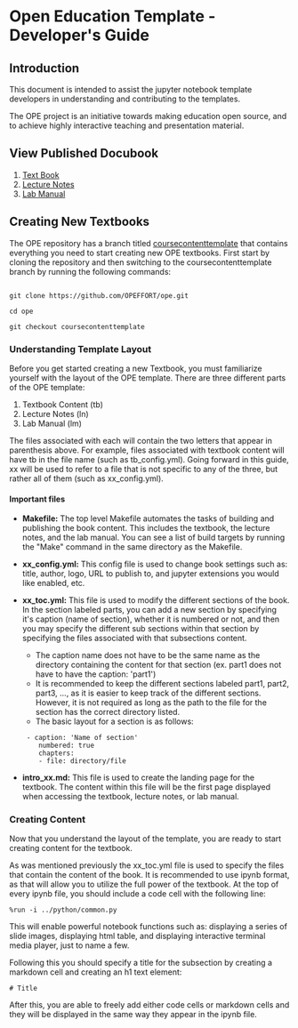 # Open Education Template - Developer's Guide

## Introduction

This document is intended to assist the jupyter notebook template developers in understanding and contributing to the templates.  <br>

The OPE project is an initiative towards making education open source, and to achieve highly interactive teaching and presentation material. 

## View Published Docubook

1. [Text Book](https://isaiahstapleton.github.io/ope-docubook/textbook/intro_tb.html)
2. [Lecture Notes](https://isaiahstapleton.github.io/ope-docubook/lecturenotes/intro_ln.html)
3. [Lab Manual](https://isaiahstapleton.github.io/ope-docubook/labmanual/intro_lm.html)

## Creating New Textbooks

The OPE repository has a branch titled [coursecontenttemplate](https://github.com/OPEFFORT/ope/tree/coursecontenttemplate) that contains everything you need to start creating new OPE textbooks. First start by cloning the repository and then switching to the coursecontenttemplate branch by running the following commands:

```shell

git clone https://github.com/OPEFFORT/ope.git

cd ope

git checkout coursecontenttemplate

```

### Understanding Template Layout

Before you get started creating a new Textbook, you must familiarize yourself with the layout of the OPE template. There are three different parts of the OPE template:

1. Textbook Content (tb)
2. Lecture Notes (ln)
3. Lab Manual (lm)

The files associated with each will contain the two letters that appear in parenthesis above. For example, files associated with textbook content will have tb in the file name (such as tb_config.yml). Going forward in this guide, xx will be used to refer to a file that is not specific to any of the three, but rather all of them (such as xx_config.yml). 

#### Important files

- **Makefile:** The top level Makefile automates the tasks of building and publishing the book content. This includes the textbook, the lecture notes, and the lab manual. You can see a list of build targets by running the "Make" command in the same directory as the Makefile. 

- **xx_config.yml:** This config file is used to change book settings such as: title, author, logo, URL to publish to, and jupyter extensions you would like enabled, etc.

- **xx_toc.yml:** This file is used to modify the different sections of the book. In the section labeled parts, you can add a new section by specifying it's caption (name of section), whether it is numbered or not, and then you may specify the different sub sections within that section by specifying the files associated with that subsections content. 
    - The caption name does not have to be the same name as the directory containing the content for that section (ex. part1 does not have to have the caption: 'part1')
    - It is recommended to keep the different sections labeled part1, part2, part3, ..., as it is easier to keep track of the different sections. However, it is not required as long as the path to the file for the section has the correct directory listed.
    - The basic layout for a section is as follows:
    ```
     - caption: 'Name of section'
        numbered: true
        chapters:
        - file: directory/file
    ```

- **intro_xx.md:** This file is used to create the landing page for the textbook. The content within this file will be the first page displayed when accessing the textbook, lecture notes, or lab manual. 


### Creating Content

Now that you understand the layout of the template, you are ready to start creating content for the textbook.

As was mentioned previously the xx_toc.yml file is used to specify the files that contain the content of the book. It is recommended to use ipynb format, as that will allow you to utilize the full power of the textbook. At the top of every ipynb file, you should include a code cell with the following line: 
```
%run -i ../python/common.py
```

This will enable powerful notebook functions such as: displaying a series of slide images, displaying html table, and displaying interactive terminal media player, just to name a few.

Following this you should specify a title for the subsection by creating a markdown cell and creating an h1 text element:
```
# Title
```

After this, you are able to freely add either code cells or markdown cells and they will be displayed in the same way they appear in the ipynb file.
